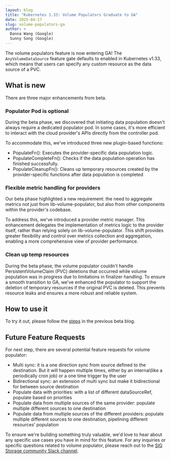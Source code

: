 ```yaml
---
layout: blog
title: "Kubernetes 1.33: Volume Populators Graduate to GA"
date: 2025-04-17
slug: volume-populators-ga
author: >
  Danna Wang (Google)
  Sunny Song (Google)
---
```


The volume populators feature is now entering GA! The `AnyVolumeDataSource` feature
gate defaults to enabled in Kubernetes v1.33, which means that users can specify any custom resource
as the data source of a PVC.

## What is new

There are three major enhancements from beta.

### Populator Pod is optional

During the beta phase, we discovered that initiating data population doesn't always require a dedicated populator pod. In some cases, it's more efficient to interact with the cloud provider's APIs directly from the controller pod.

To accommodate this, we've introduced three new plugin-based functions:
* PopulateFn(): Executes the provider-specific data population logic.
* PopulateCompleteFn(): Checks if the data population operation has finished successfully.
* PopulateCleanupFn(): Cleans up temporary resources created by the provider-specific functions after data population is completed

### Flexible metric handling for providers

Our beta phase highlighted a new requirement: the need to aggregate metrics not just from lib-volume-populator, but also from other components within the provider's codebase.

To address this, we've introduced a provider metric manager. This enhancement delegates the implementation of metrics logic to the provider itself, rather than relying solely on lib-volume-populator. This shift provides greater flexibility and control over metrics collection and aggregation, enabling a more comprehensive view of provider performance.

### Clean up temp resources

During the beta phase, the volume populator couldn't handle PersistentVolumeClaim (PVC) deletions that occurred while volume population was in progress due to limitations in finalizer handling. To ensure a smooth transition to GA, we've enhanced the populator to support the deletion of temporary resources if the original PVC is deleted. This prevents resource leaks and ensures a more robust and reliable system.

## How to use it

To try it out, please follow the [steps](https://kubernetes.io/blog/2022/05/16/volume-populators-beta/#trying-it-out) in the previous beta blog.

## Future Feature Requests

For next step, there are several potential feature requests for volume populator:

* Multi sync: it is a one direction sync from source defined to the destination. But it will happen multiple times, either by an internal(like a periodically cron job) or a one time trigger by the user
* Bidirectional sync: an extension of multi sync but make it bidirectional for between source destination
* Populate data with priorities: with a list of different dataSourceRef, populate based on priorities
* Populate data from multiple sources of the same provider: populate multiple different sources to one destination
* Populate data from multiple sources of the different providers: populate multiple different sources to one destination, pipelining different resources’ population

To ensure we're building something truly valuable, we'd love to hear about any specific use cases you have in mind for this feature. For any inquiries or specific questions related to volume populator, please reach out to the [SIG Storage community Slack channel](https://app.slack.com/client/T09NY5SBT/C09QZFCE5).
